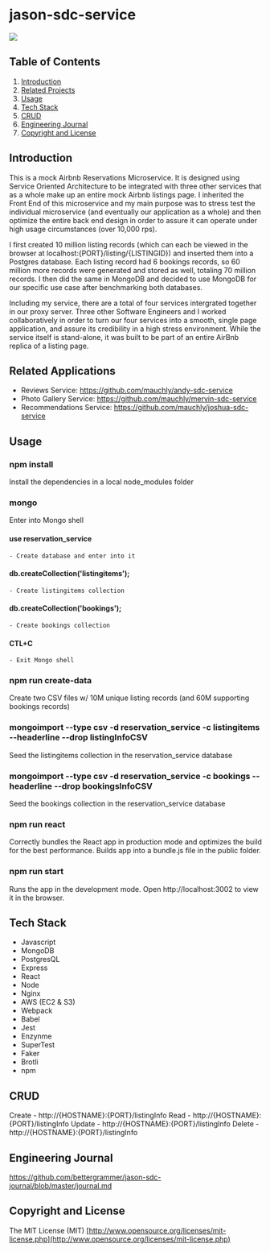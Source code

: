 # jason-sdc-service

![](https://media.giphy.com/media/YocIBsoQydvahPJ2I3/giphy.gif)

## Table of Contents

1. [Introduction](#Introduction)
1. [Related Projects](#Related-Projects)
1. [Usage](#Usage)
1. [Tech Stack](#Tech-Stack)
1. [CRUD](#CRUD)
1. [Engineering Journal](#Engineering-Journal)
1. [Copyright and License](#Copyright-and-License)

## Introduction

This is a mock Airbnb Reservations Microservice. It is designed using Service Oriented Architecture to be integrated with three other services that as a whole make up an entire mock Airbnb listings page. I inherited the Front End of this microservice and my main purpose was to stress test the individual microservice (and eventually our application as a whole) and then optimize the entire back end design in order to assure it can operate under high usage circumstances (over 10,000 rps).

I first created 10 million listing records (which can each be viewed in the browser at localhost:{PORT}/listing/{LISTINGID}) and inserted them into a Postgres database. Each listing record had 6 bookings records, so 60 million more records were generated and stored as well, totaling 70 million records. I then did the same in MongoDB and decided to use MongoDB for our specific use case after benchmarking both databases.

Including my service, there are a total of four services intergrated together in our proxy server. Three other Software Engineers and I worked collaboratively in order to turn our four services into a smooth, single page application, and assure its credibility in a high stress environment. While the service itself is stand-alone, it was built to be part of an entire AirBnb replica of a listing page.

## Related Applications

  - Reviews Service: https://github.com/mauchly/andy-sdc-service
  - Photo Gallery Service: https://github.com/mauchly/mervin-sdc-service
  - Recommendations Service: https://github.com/mauchly/joshua-sdc-service

## Usage

### npm install
  Install the dependencies in a local node_modules folder

### mongo
  Enter into Mongo shell

  #### use reservation_service
    - Create database and enter into it

  #### db.createCollection('listingitems');
    - Create listingitems collection

  #### db.createCollection('bookings');
    - Create bookings collection

  #### CTL+C
    - Exit Mongo shell

### npm run create-data
  Create two CSV files w/ 10M unique listing records (and 60M supporting bookings records)

### mongoimport --type csv -d reservation_service -c listingitems --headerline --drop listingInfoCSV
  Seed the listingitems collection in the reservation_service database

### mongoimport --type csv -d reservation_service -c bookings --headerline --drop bookingsInfoCSV
  Seed the bookings collection in the reservation_service database

### npm run react
  Correctly bundles the React app in production mode and optimizes the build for the best performance. Builds app into a bundle.js file in the public folder.

### npm run start
  Runs the app in the development mode.
  Open http://localhost:3002 to view it in the browser.

## Tech Stack

- Javascript
- MongoDB
- PostgresQL
- Express
- React
- Node
- Nginx
- AWS (EC2 & S3)
- Webpack
- Babel
- Jest
- Enzynme
- SuperTest
- Faker
- Brotli
- npm

## CRUD

Create - http://{HOSTNAME}:{PORT}/listingInfo
Read - http://{HOSTNAME}:{PORT}/listingInfo
Update - http://{HOSTNAME}:{PORT}/listingInfo
Delete - http://{HOSTNAME}:{PORT}/listingInfo

## Engineering Journal

https://github.com/bettergrammer/jason-sdc-journal/blob/master/journal.md

## Copyright and License
The MIT License (MIT) [http://www.opensource.org/licenses/mit-license.php](http://www.opensource.org/licenses/mit-license.php)
